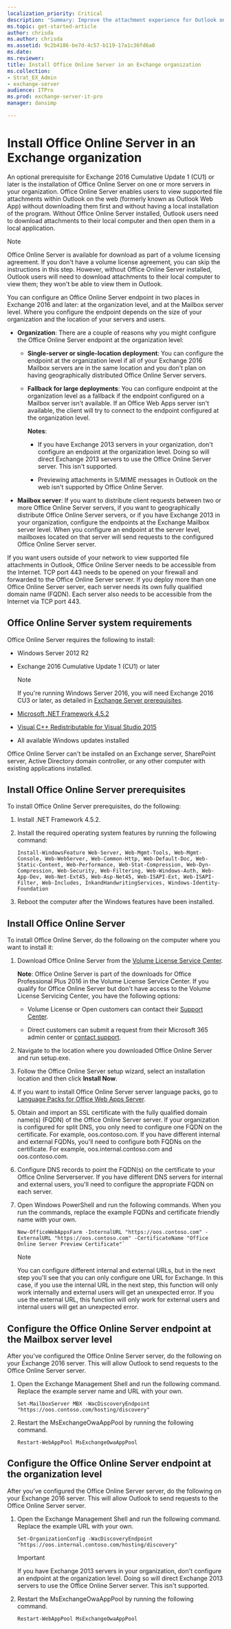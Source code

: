 ```yaml
---
localization_priority: Critical
description: 'Summary: Improve the attachment experience for Outlook on the web (formerly known as Outlook Web App) users by installing Office Online Server.'
ms.topic: get-started-article
author: chrisda
ms.author: chrisda
ms.assetid: 9c2b4186-be7d-4c57-b119-17a1c36fd6a0
ms.date:
ms.reviewer: 
title: Install Office Online Server in an Exchange organization
ms.collection:
- Strat_EX_Admin
- exchange-server
audience: ITPro
ms.prod: exchange-server-it-pro
manager: dansimp

---
```


# Install Office Online Server in an Exchange organization

An optional prerequisite for Exchange 2016 Cumulative Update 1 (CU1) or later is the installation of Office Online Server on one or more servers in your organization. Office Online Server enables users to view supported file attachments within Outlook on the web (formerly known as Outlook Web App) without downloading them first and without having a local installation of the program. Without Office Online Server installed, Outlook users need to download attachments to their local computer and then open them in a local application.

> [!NOTE]
> Office Online Server is available for download as part of a volume licensing agreement. If you don't have a volume license agreement, you can skip the instructions in this step. However, without Office Online Server installed, Outlook users will need to download attachments to their local computer to view them; they won't be able to view them in Outlook.

You can configure an Office Online Server endpoint in two places in Exchange 2016 and later: at the organization level, and at the Mailbox server level. Where you configure the endpoint depends on the size of your organization and the location of your servers and users.

- **Organization**: There are a couple of reasons why you might configure the Office Online Server endpoint at the organization level:

  - **Single-server or single-location deployment**: You can configure the endpoint at the organization level if all of your Exchange 2016 Mailbox servers are in the same location and you don't plan on having geographically distributed Office Online Server servers.

  - **Fallback for large deployments**: You can configure endpoint at the organization level as a fallback if the endpoint configured on a Mailbox server isn't available. If an Office Web Apps server isn't available, the client will try to connect to the endpoint configured at the organization level.

    **Notes**:

    - If you have Exchange 2013 servers in your organization, don't configure an endpoint at the organization level. Doing so will direct Exchange 2013 servers to use the Office Online Server server. This isn't supported.

    - Previewing attachments in S/MIME messages in Outlook on the web isn't supported by Office Online Server.

- **Mailbox server**: If you want to distribute client requests between two or more Office Online Server servers, if you want to geographically distribute Office Online Server servers, or if you have Exchange 2013 in your organization, configure the endpoints at the Exchange Mailbox server level. When you configure an endpoint at the server level, mailboxes located on that server will send requests to the configured Office Online Server server.

If you want users outside of your network to view supported file attachments in Outlook, Office Online Server needs to be accessible from the Internet. TCP port 443 needs to be opened on your firewall and forwarded to the Office Online Server server. If you deploy more than one Office Online Server server, each server needs its own fully qualified domain name (FQDN). Each server also needs to be accessible from the Internet via TCP port 443.

## Office Online Server system requirements

Office Online Server requires the following to install:

- Windows Server 2012 R2

- Exchange 2016 Cumulative Update 1 (CU1) or later

   > [!NOTE]
   > If you're running Windows Server 2016, you will need Exchange 2016 CU3 or later, as detailed in [Exchange Server prerequisites](prerequisites.md).

- [Microsoft .NET Framework 4.5.2](https://go.microsoft.com/fwlink/p/?linkId=616890)

- [Visual C++ Redistributable for Visual Studio 2015](https://go.microsoft.com/fwlink/p/?linkId=616889)

- All available Windows updates installed

Office Online Server can't be installed on an Exchange server, SharePoint server, Active Directory domain controller, or any other computer with existing applications installed.

## Install Office Online Server prerequisites

To install Office Online Server prerequisites, do the following:

1. Install .NET Framework 4.5.2.

2. Install the required operating system features by running the following command:

   ```
   Install-WindowsFeature Web-Server, Web-Mgmt-Tools, Web-Mgmt-Console, Web-WebServer, Web-Common-Http, Web-Default-Doc, Web-Static-Content, Web-Performance, Web-Stat-Compression, Web-Dyn-Compression, Web-Security, Web-Filtering, Web-Windows-Auth, Web-App-Dev, Web-Net-Ext45, Web-Asp-Net45, Web-ISAPI-Ext, Web-ISAPI-Filter, Web-Includes, InkandHandwritingServices, Windows-Identity-Foundation
   ```

3. Reboot the computer after the Windows features have been installed.

## Install Office Online Server

To install Office Online Server, do the following on the computer where you want to install it:

1. Download Office Online Server from the [Volume License Service Center](https://go.microsoft.com/fwlink/p/?linkId=195442).

   **Note**: Office Online Server is part of the downloads for Office Professional Plus 2016 in the Volume License Service Center. If you qualify for Office Online Server but don't have access to the Volume License Servicing Center, you have the following options:

   - Volume License or Open customers can contact their [Support Center](https://www.microsoft.com/Licensing/servicecenter/Help/Contact.aspx).

   - Direct customers can submit a request from their Microsoft 365 admin center or [contact support](https://support.office.com/article/32a17ca7-6fa0-4870-8a8d-e25ba4ccfd4b).

2. Navigate to the location where you downloaded Office Online Server and run setup.exe.

3. Follow the Office Online Server setup wizard, select an installation location and then click **Install Now**.

4. If you want to install Office Online Server server language packs, go to [Language Packs for Office Web Apps Server](https://go.microsoft.com/fwlink/p/?LinkId=798136).

5. Obtain and import an SSL certificate with the fully qualified domain name(s) (FQDN) of the Office Online Server server. If your organization is configured for split DNS, you only need to configure one FQDN on the certificate. For example, oos.contoso.com. If you have different internal and external FQDNs, you'll need to configure both FQDNs on the certificate. For example, oos.internal.contoso.com and oos.contoso.com.

6. Configure DNS records to point the FQDN(s) on the certificate to your Office Online Serverserver. If you have different DNS servers for internal and external users, you'll need to configure the appropriate FQDN on each server.

7. Open Windows PowerShell and run the following commands. When you run the commands, replace the example FQDNs and certificate friendly name with your own.

   ```
   New-OfficeWebAppsFarm -InternalURL "https://oos.contoso.com" -ExternalURL "https://oos.contoso.com" -CertificateName "Office Online Server Preview Certificate"`
   ```

    > [!NOTE]
    > You can configure different internal and external URLs, but in the next step you'll see that you can only configure one URL for Exchange. In this case, if you use the internal URL in the next step, this function will only work internally and external users will get an unexpected error. If you use the external URL, this function will only work for external users and internal users will get an unexpected error.

## Configure the Office Online Server endpoint at the Mailbox server level

After you've configured the Office Online Server server, do the following on your Exchange 2016 server. This will allow Outlook to send requests to the Office Online Server server.

1. Open the Exchange Management Shell and run the following command. Replace the example server name and URL with your own.

   ```
   Set-MailboxServer MBX -WacDiscoveryEndpoint "https://oos.contoso.com/hosting/discovery"
   ```

2. Restart the MsExchangeOwaAppPool by running the following command.

   ```
   Restart-WebAppPool MsExchangeOwaAppPool
   ```

## Configure the Office Online Server endpoint at the organization level

After you've configured the Office Online Server server, do the following on your Exchange 2016 server. This will allow Outlook to send requests to the Office Online Server server.

1. Open the Exchange Management Shell and run the following command. Replace the example URL with your own.

   ```
   Set-OrganizationConfig -WacDiscoveryEndpoint "https://oos.internal.contoso.com/hosting/discovery"
   ```

   > [!IMPORTANT]
   > If you have Exchange 2013 servers in your organization, don't configure an endpoint at the organization level. Doing so will direct Exchange 2013 servers to use the Office Online Server server. This isn't supported.

2. Restart the MsExchangeOwaAppPool by running the following command.

   ```
   Restart-WebAppPool MsExchangeOwaAppPool
   ```
